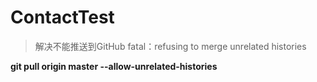 # ContactTest

>解决不能推送到GitHub fatal：refusing to merge unrelated histories 

__git pull origin master --allow-unrelated-histories__
